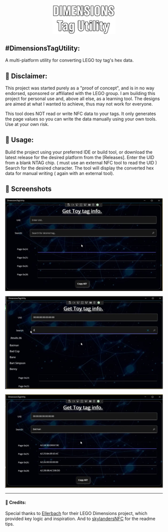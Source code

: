 ﻿<p align="center">
<img src="https://github.com/Absent-reality/Dimensions-Tag-Utility/blob/master/Resources/Images/tagutil_logo.png?raw=true" alt="TitleImg" width="200"/>
</p>

#**DimensionsTagUtility:**
------------------
A multi-platform utility for converting LEGO toy tag's hex data.

## 🚨 Disclaimer:
This project was started purely as a "proof of concept", and is in no way endorsed, sponsored or affiliated with the LEGO group.
I am building this project for personal use and, above all else, as a learning tool. The designs are aimed at what I wanted to achieve, thus may not work for everyone.

This tool does NOT read or write NFC data to your tags.
It only generates the page values so you can write the data manually using your own tools. 
Use at your own risk.

## 🔧 Usage:
Build the project using your preferred IDE or build tool, or download the latest release for the desired platform from the [Releases].
Enter the UID from a blank NTAG chip. ( must use an external NFC tool to read the UID )
Search for the desired character.
The tool will display the converted hex data for manual writing ( again with an external tool).

## 📸 Screenshots

<p align="center">
<img src="https://github.com/Absent-reality/Dimensions-Tag-Utility/blob/master/.Github/Images/Screenshot_20250803_030825_Chrome.jpg?raw=true" alt="ScreenShot1" />
</p>

<p align="center">
<img src="https://github.com/Absent-reality/Dimensions-Tag-Utility/blob/master/.Github/Images/Screenshot_20250803_031038_Chrome.jpg?raw=true" alt="ScreenShot2" />
</p>

<p align="center">
<img src="https://github.com/Absent-reality/Dimensions-Tag-Utility/blob/master/.Github/Images/Screenshot_20250803_030933_Chrome.jpg?raw=true" alt="ScreenShot3" />
</p>

-----------------------

#### 🙏 Credits:
Special thanks to [Ellerbach](https://github.com/Ellerbach) for their LEGO Dimensions project, which provided key logic and inspiration.
And to [skylandersNFC](https://github.com/skylandersNFC) for the readme tips.

